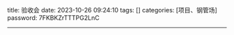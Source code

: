 title: 验收会 
date: 2023-10-26 09:24:10 
tags: []
categories: [项目、钢管场]
password: 7FKBKZrTTTPG2LnC

---

 <!--more-->
